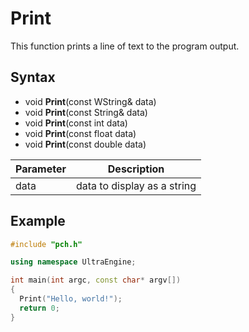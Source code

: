 # Print

This function prints a line of text to the program output.

## Syntax

- void **Print**(const WString& data)
- void **Print**(const String& data)
- void **Print**(const int data)
- void **Print**(const float data)
- void **Print**(const double data)

| Parameter | Description |
|---|---|
| data | data to display as a string |

## Example

```c++
#include "pch.h"

using namespace UltraEngine;

int main(int argc, const char* argv[])
{
  Print("Hello, world!");
  return 0;
}
```
